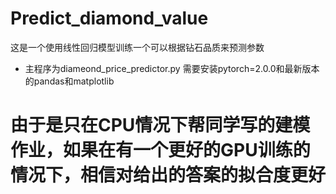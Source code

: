 # Predict_diamond_value
这是一个使用线性回归模型训练一个可以根据钻石品质来预测参数
* 主程序为diameond_price_predictor.py
需要安装pytorch=2.0.0和最新版本的pandas和matplotlib
# 由于是只在CPU情况下帮同学写的建模作业，如果在有一个更好的GPU训练的情况下，相信对给出的答案的拟合度更好
